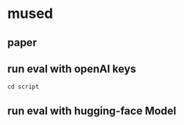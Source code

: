 # mused
## paper
## run eval with openAI keys
```
cd script

```
## run eval with hugging-face Model
